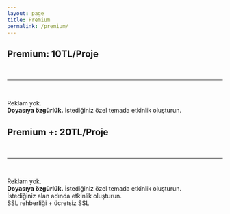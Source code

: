 ```yaml
---
layout: page
title: Premium
permalink: /premium/
---
```


<h2><b>Premium: 10TL/Proje</b></h2>
<br />
<hr>
<br />
<p>Reklam yok.<br />
<b>Doyasıya özgürlük.</b> İstediğiniz özel temada etkinlik oluşturun.</p>


<h2><b>Premium +: 20TL/Proje</b></h2>
<br />
<hr>
<br />
<p>Reklam yok.<br />
<b>Doyasıya özgürlük.</b> İstediğiniz özel temada etkinlik oluşturun.<br />
İstediğiniz alan adında etkinlik oluşturun.<br />
SSL rehberliği + ücretsiz SSL</p>
